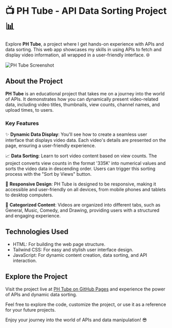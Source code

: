 # 📺 PH Tube - API Data Sorting Project 📊

Explore **PH Tube**, a project where I get hands-on experience with APIs and data sorting. This web app showcases my skills in using APIs to fetch and display video information, all wrapped in a user-friendly interface. 🌐

![PH Tube Screenshot](https://i.ibb.co/87DLnY0/assignment-6-project-showcase.png)

## About the Project

**PH Tube** is an educational project that takes me on a journey into the world of APIs. It demonstrates how you can dynamically present video-related data, including video titles, thumbnails, view counts, channel names, and upload times, to users.

### Key Features

✨ **Dynamic Data Display**: You'll see how to create a seamless user interface that displays video data. Each video's details are presented on the page, ensuring a user-friendly experience.

📈 **Data Sorting**: Learn to sort video content based on view counts. The project converts view counts in the format '335K' into numerical values and sorts the video data in descending order. Users can trigger this sorting process with the "Sort by Views" button.

📱 **Responsive Design**: PH Tube is designed to be responsive, making it accessible and user-friendly on all devices, from mobile phones and tablets to desktop computers.

📁 **Categorized Content**: Videos are organized into different tabs, such as General, Music, Comedy, and Drawing, providing users with a structured and engaging experience.

## Technologies Used

- HTML: For building the web page structure.
- Tailwind CSS: For easy and stylish user interface design.
- JavaScript: For dynamic content creation, data sorting, and API interaction.

## Explore the Project

Visit the project live at [PH Tube on GitHub Pages](https://muhammad-shahin.github.io/ph-tube-api-data-sorting/) and experience the power of APIs and dynamic data sorting.

Feel free to explore the code, customize the project, or use it as a reference for your future projects.

Enjoy your journey into the world of APIs and data manipulation! 😎
